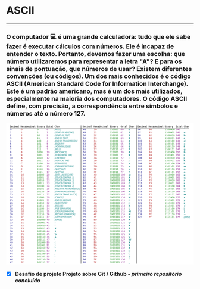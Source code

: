 # ASCII
***
### O computador :computer: é uma grande calculadora: tudo que ele sabe fazer é executar cálculos com números. Ele é incapaz de entender o texto. Portanto, devemos fazer uma escolha: que número utilizaremos para representar a letra "A"? E para os sinais de pontuação, que números de usar? Existem diferentes convenções (ou códigos). Um dos mais conhecidos é o código ASCII (American Standard Code for Information Interchange). Este é um padrão americano, mas é um dos mais utilizados, especialmente na maioria dos computadores. O código ASCII define, com precisão, a correspondência entre símbolos e números até o número 127.

<img src="img\ascii.png">

- [x] **Desafio de projeto Projeto sobre Git / Github - _primeiro repositório concluído_** 

